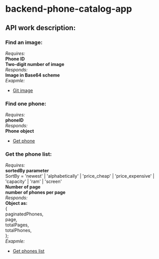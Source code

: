# backend-phone-catalog-app  

## API work description:  

### Find an image:  
*Requires:*  
**Phone ID**  
**Two-digit number of image**  
*Responds:*  
**Image in Base64 scheme**  
*Exapmle:*  
- [Git image](https://hope-it-works.netlify.app/.netlify/functions/server/public/34/02)  

### Find one phone:  
*Requires:*  
**phoneID**  
*Responds:*  
**Phone object**  
- [Get phone](https://hope-it-works.netlify.app/.netlify/functions/server/phones/34)  

### Get the phone list:  
*Requires:*  
**sortedBy parameter**  
SortBy = 'newest' | 'alphabetically' | 'price_cheap' | 'price_expensive' | 'capacity' | 'ram' | 'screen'  
**Number of page**  
**number of phones per page**  
*Responds:*  
**Object as:**  
{  
  paginatedPhones,  
  page,  
  totalPages,  
  totalPhones,  
};  
*Exapmle:*  
- [Get phones list](https://hope-it-works.netlify.app/.netlify/functions/server/phones?sortedby=price_expensive&page=1&phonesQuantity=1)  

